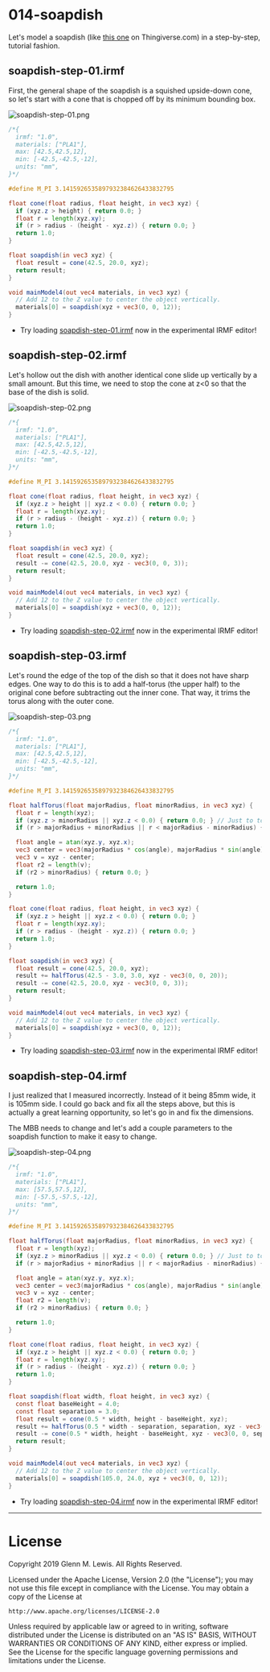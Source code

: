 # 014-soapdish

Let's model a soapdish (like [this one](http://www.thingiverse.com/thing:135154) on Thingiverse.com)
in a step-by-step, tutorial fashion.

## soapdish-step-01.irmf

First, the general shape of the soapdish is a squished upside-down cone,
so let's start with a cone that is chopped off by its minimum bounding box.

![soapdish-step-01.png](soapdish-step-01.png)

```glsl
/*{
  irmf: "1.0",
  materials: ["PLA1"],
  max: [42.5,42.5,12],
  min: [-42.5,-42.5,-12],
  units: "mm",
}*/

#define M_PI 3.1415926535897932384626433832795

float cone(float radius, float height, in vec3 xyz) {
  if (xyz.z > height) { return 0.0; }
  float r = length(xyz.xy);
  if (r > radius - (height - xyz.z)) { return 0.0; }
  return 1.0;
}

float soapdish(in vec3 xyz) {
  float result = cone(42.5, 20.0, xyz);
  return result;
}

void mainModel4(out vec4 materials, in vec3 xyz) {
  // Add 12 to the Z value to center the object vertically.
  materials[0] = soapdish(xyz + vec3(0, 0, 12));
}
```

* Try loading [soapdish-step-01.irmf](https://gmlewis.github.io/irmf-editor/?s=github.com/gmlewis/irmf/blob/master/examples/015-soapdish/soapdish-step-01.irmf) now in the experimental IRMF editor!

## soapdish-step-02.irmf

Let's hollow out the dish with another identical cone slide up vertically by
a small amount. But this time, we need to stop the cone at z<0 so that the
base of the dish is solid.

![soapdish-step-02.png](soapdish-step-02.png)

```glsl
/*{
  irmf: "1.0",
  materials: ["PLA1"],
  max: [42.5,42.5,12],
  min: [-42.5,-42.5,-12],
  units: "mm",
}*/

#define M_PI 3.1415926535897932384626433832795

float cone(float radius, float height, in vec3 xyz) {
  if (xyz.z > height || xyz.z < 0.0) { return 0.0; }
  float r = length(xyz.xy);
  if (r > radius - (height - xyz.z)) { return 0.0; }
  return 1.0;
}

float soapdish(in vec3 xyz) {
  float result = cone(42.5, 20.0, xyz);
  result -= cone(42.5, 20.0, xyz - vec3(0, 0, 3));
  return result;
}

void mainModel4(out vec4 materials, in vec3 xyz) {
  // Add 12 to the Z value to center the object vertically.
  materials[0] = soapdish(xyz + vec3(0, 0, 12));
}
```

* Try loading [soapdish-step-02.irmf](https://gmlewis.github.io/irmf-editor/?s=github.com/gmlewis/irmf/blob/master/examples/015-soapdish/soapdish-step-02.irmf) now in the experimental IRMF editor!

## soapdish-step-03.irmf

Let's round the edge of the top of the dish so that it does not have sharp edges.
One way to do this is to add a half-torus (the upper half) to the original cone
before subtracting out the inner cone. That way, it trims the torus along with
the outer cone.

![soapdish-step-03.png](soapdish-step-03.png)

```glsl
/*{
  irmf: "1.0",
  materials: ["PLA1"],
  max: [42.5,42.5,12],
  min: [-42.5,-42.5,-12],
  units: "mm",
}*/

#define M_PI 3.1415926535897932384626433832795

float halfTorus(float majorRadius, float minorRadius, in vec3 xyz) {
  float r = length(xyz);
  if (xyz.z > minorRadius || xyz.z < 0.0) { return 0.0; } // Just to top half.
  if (r > majorRadius + minorRadius || r < majorRadius - minorRadius) { return 0.0; }

  float angle = atan(xyz.y, xyz.x);
  vec3 center = vec3(majorRadius * cos(angle), majorRadius * sin(angle), 0);
  vec3 v = xyz - center;
  float r2 = length(v);
  if (r2 > minorRadius) { return 0.0; }

  return 1.0;
}

float cone(float radius, float height, in vec3 xyz) {
  if (xyz.z > height || xyz.z < 0.0) { return 0.0; }
  float r = length(xyz.xy);
  if (r > radius - (height - xyz.z)) { return 0.0; }
  return 1.0;
}

float soapdish(in vec3 xyz) {
  float result = cone(42.5, 20.0, xyz);
  result += halfTorus(42.5 - 3.0, 3.0, xyz - vec3(0, 0, 20));
  result -= cone(42.5, 20.0, xyz - vec3(0, 0, 3));
  return result;
}

void mainModel4(out vec4 materials, in vec3 xyz) {
  // Add 12 to the Z value to center the object vertically.
  materials[0] = soapdish(xyz + vec3(0, 0, 12));
}
```

* Try loading [soapdish-step-03.irmf](https://gmlewis.github.io/irmf-editor/?s=github.com/gmlewis/irmf/blob/master/examples/015-soapdish/soapdish-step-03.irmf) now in the experimental IRMF editor!

## soapdish-step-04.irmf

I just realized that I measured incorrectly. Instead of it being 85mm wide, it is
105mm side. I could go back and fix all the steps above, but this is actually a
great learning opportunity, so let's go in and fix the dimensions.

The MBB needs to change and let's add a couple parameters to the soapdish
function to make it easy to change.

![soapdish-step-04.png](soapdish-step-04.png)

```glsl
/*{
  irmf: "1.0",
  materials: ["PLA1"],
  max: [57.5,57.5,12],
  min: [-57.5,-57.5,-12],
  units: "mm",
}*/

#define M_PI 3.1415926535897932384626433832795

float halfTorus(float majorRadius, float minorRadius, in vec3 xyz) {
  float r = length(xyz);
  if (xyz.z > minorRadius || xyz.z < 0.0) { return 0.0; } // Just to top half.
  if (r > majorRadius + minorRadius || r < majorRadius - minorRadius) { return 0.0; }

  float angle = atan(xyz.y, xyz.x);
  vec3 center = vec3(majorRadius * cos(angle), majorRadius * sin(angle), 0);
  vec3 v = xyz - center;
  float r2 = length(v);
  if (r2 > minorRadius) { return 0.0; }

  return 1.0;
}

float cone(float radius, float height, in vec3 xyz) {
  if (xyz.z > height || xyz.z < 0.0) { return 0.0; }
  float r = length(xyz.xy);
  if (r > radius - (height - xyz.z)) { return 0.0; }
  return 1.0;
}

float soapdish(float width, float height, in vec3 xyz) {
  const float baseHeight = 4.0;
  const float separation = 3.0;
  float result = cone(0.5 * width, height - baseHeight, xyz);
  result += halfTorus(0.5 * width - separation, separation, xyz - vec3(0, 0, height - baseHeight));
  result -= cone(0.5 * width, height - baseHeight, xyz - vec3(0, 0, separation));
  return result;
}

void mainModel4(out vec4 materials, in vec3 xyz) {
  // Add 12 to the Z value to center the object vertically.
  materials[0] = soapdish(105.0, 24.0, xyz + vec3(0, 0, 12));
}
```

* Try loading [soapdish-step-04.irmf](https://gmlewis.github.io/irmf-editor/?s=github.com/gmlewis/irmf/blob/master/examples/015-soapdish/soapdish-step-04.irmf) now in the experimental IRMF editor!

----------------------------------------------------------------------

# License

Copyright 2019 Glenn M. Lewis. All Rights Reserved.

Licensed under the Apache License, Version 2.0 (the "License");
you may not use this file except in compliance with the License.
You may obtain a copy of the License at

    http://www.apache.org/licenses/LICENSE-2.0

Unless required by applicable law or agreed to in writing, software
distributed under the License is distributed on an "AS IS" BASIS,
WITHOUT WARRANTIES OR CONDITIONS OF ANY KIND, either express or implied.
See the License for the specific language governing permissions and
limitations under the License.
